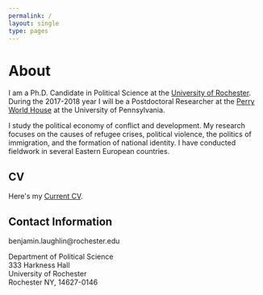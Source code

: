 ```yaml
---
permalink: /
layout: single
type: pages
---
```


<h1 class="page-title">About</h1>

<p class="message">
  I am a Ph.D. Candidate in Political Science at the <a href="http://www.sas.rochester.edu/psc/new-site/">University of Rochester</a>. During the 2017-2018 year I will be a Postdoctoral Researcher at the <a href="https://global.upenn.edu/perryworldhouse">Perry World House</a> at the University of Pennsylvania. 
</p>
<p class="message">
  I study the political economy of conflict and development. My research focuses on the causes of refugee crises, political violence, the politics of immigration, and the formation of national identity. I have conducted fieldwork in several Eastern European countries.
</p>


<h2>CV</h2>

<p>Here&#39;s my <a href="CV.pdf">Current CV</a>.</p>

<h2>Contact Information</h2>

<p>benjamin.laughlin@rochester.edu</p>

<p>Department of Political Science<br>
333 Harkness Hall<br>
University of Rochester<br>
Rochester NY, 14627-0146</p>
